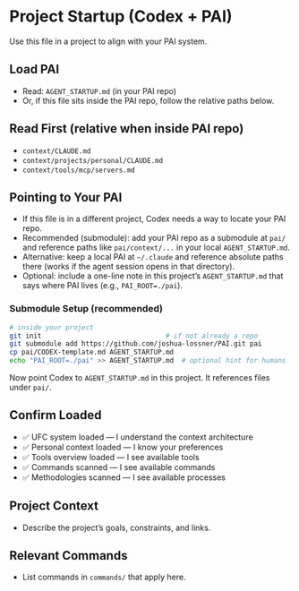 # Project Startup (Codex + PAI)

Use this file in a project to align with your PAI system.

## Load PAI
- Read: `AGENT_STARTUP.md` (in your PAI repo)
- Or, if this file sits inside the PAI repo, follow the relative paths below.

## Read First (relative when inside PAI repo)
- `context/CLAUDE.md`
- `context/projects/personal/CLAUDE.md`
- `context/tools/mcp/servers.md`

## Pointing to Your PAI
- If this file is in a different project, Codex needs a way to locate your PAI repo.
- Recommended (submodule): add your PAI repo as a submodule at `pai/` and reference paths like `pai/context/...` in your local `AGENT_STARTUP.md`.
- Alternative: keep a local PAI at `~/.claude` and reference absolute paths there (works if the agent session opens in that directory).
- Optional: include a one-line note in this project’s `AGENT_STARTUP.md` that says where PAI lives (e.g., `PAI_ROOT=./pai`).

### Submodule Setup (recommended)
```bash
# inside your project
git init                               # if not already a repo
git submodule add https://github.com/joshua-lossner/PAI.git pai
cp pai/CODEX-template.md AGENT_STARTUP.md
echo "PAI_ROOT=./pai" >> AGENT_STARTUP.md  # optional hint for humans
```
Now point Codex to `AGENT_STARTUP.md` in this project. It references files under `pai/`.

## Confirm Loaded
- ✅ UFC system loaded — I understand the context architecture
- ✅ Personal context loaded — I know your preferences
- ✅ Tools overview loaded — I see available tools
- ✅ Commands scanned — I see available commands
- ✅ Methodologies scanned — I see available processes

## Project Context
- Describe the project’s goals, constraints, and links.

## Relevant Commands
- List commands in `commands/` that apply here.
